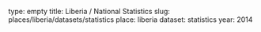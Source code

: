 type: empty
title: Liberia / National Statistics
slug: places/liberia/datasets/statistics
place: liberia
dataset: statistics
year: 2014
